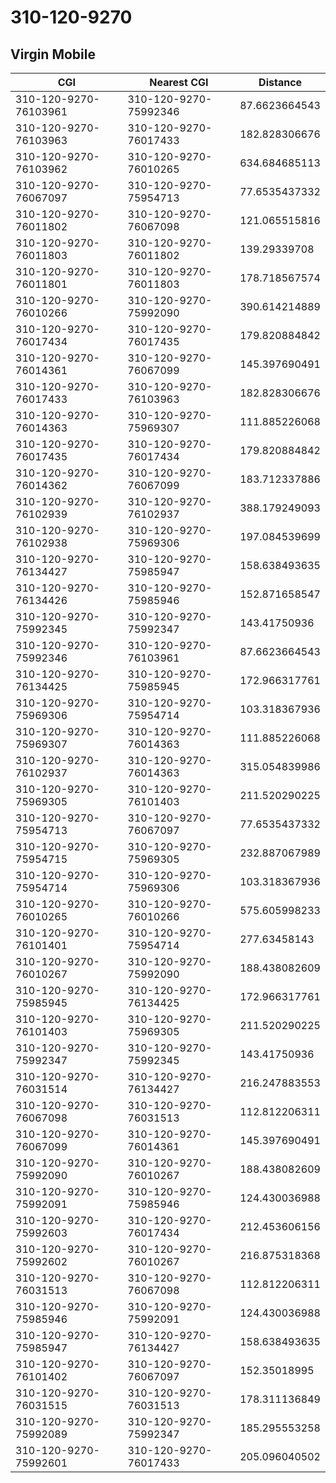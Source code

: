 # 310-120-9270
## Virgin Mobile


| CGI | Nearest CGI | Distance |
|-----|-------------|----------|
| 310-120-9270-76103961 | 310-120-9270-75992346 | 87.6623664543 |
| 310-120-9270-76103963 | 310-120-9270-76017433 | 182.828306676 |
| 310-120-9270-76103962 | 310-120-9270-76010265 | 634.684685113 |
| 310-120-9270-76067097 | 310-120-9270-75954713 | 77.6535437332 |
| 310-120-9270-76011802 | 310-120-9270-76067098 | 121.065515816 |
| 310-120-9270-76011803 | 310-120-9270-76011802 | 139.29339708 |
| 310-120-9270-76011801 | 310-120-9270-76011803 | 178.718567574 |
| 310-120-9270-76010266 | 310-120-9270-75992090 | 390.614214889 |
| 310-120-9270-76017434 | 310-120-9270-76017435 | 179.820884842 |
| 310-120-9270-76014361 | 310-120-9270-76067099 | 145.397690491 |
| 310-120-9270-76017433 | 310-120-9270-76103963 | 182.828306676 |
| 310-120-9270-76014363 | 310-120-9270-75969307 | 111.885226068 |
| 310-120-9270-76017435 | 310-120-9270-76017434 | 179.820884842 |
| 310-120-9270-76014362 | 310-120-9270-76067099 | 183.712337886 |
| 310-120-9270-76102939 | 310-120-9270-76102937 | 388.179249093 |
| 310-120-9270-76102938 | 310-120-9270-75969306 | 197.084539699 |
| 310-120-9270-76134427 | 310-120-9270-75985947 | 158.638493635 |
| 310-120-9270-76134426 | 310-120-9270-75985946 | 152.871658547 |
| 310-120-9270-75992345 | 310-120-9270-75992347 | 143.41750936 |
| 310-120-9270-75992346 | 310-120-9270-76103961 | 87.6623664543 |
| 310-120-9270-76134425 | 310-120-9270-75985945 | 172.966317761 |
| 310-120-9270-75969306 | 310-120-9270-75954714 | 103.318367936 |
| 310-120-9270-75969307 | 310-120-9270-76014363 | 111.885226068 |
| 310-120-9270-76102937 | 310-120-9270-76014363 | 315.054839986 |
| 310-120-9270-75969305 | 310-120-9270-76101403 | 211.520290225 |
| 310-120-9270-75954713 | 310-120-9270-76067097 | 77.6535437332 |
| 310-120-9270-75954715 | 310-120-9270-75969305 | 232.887067989 |
| 310-120-9270-75954714 | 310-120-9270-75969306 | 103.318367936 |
| 310-120-9270-76010265 | 310-120-9270-76010266 | 575.605998233 |
| 310-120-9270-76101401 | 310-120-9270-75954714 | 277.63458143 |
| 310-120-9270-76010267 | 310-120-9270-75992090 | 188.438082609 |
| 310-120-9270-75985945 | 310-120-9270-76134425 | 172.966317761 |
| 310-120-9270-76101403 | 310-120-9270-75969305 | 211.520290225 |
| 310-120-9270-75992347 | 310-120-9270-75992345 | 143.41750936 |
| 310-120-9270-76031514 | 310-120-9270-76134427 | 216.247883553 |
| 310-120-9270-76067098 | 310-120-9270-76031513 | 112.812206311 |
| 310-120-9270-76067099 | 310-120-9270-76014361 | 145.397690491 |
| 310-120-9270-75992090 | 310-120-9270-76010267 | 188.438082609 |
| 310-120-9270-75992091 | 310-120-9270-75985946 | 124.430036988 |
| 310-120-9270-75992603 | 310-120-9270-76017434 | 212.453606156 |
| 310-120-9270-75992602 | 310-120-9270-76010267 | 216.875318368 |
| 310-120-9270-76031513 | 310-120-9270-76067098 | 112.812206311 |
| 310-120-9270-75985946 | 310-120-9270-75992091 | 124.430036988 |
| 310-120-9270-75985947 | 310-120-9270-76134427 | 158.638493635 |
| 310-120-9270-76101402 | 310-120-9270-76067097 | 152.35018995 |
| 310-120-9270-76031515 | 310-120-9270-76031513 | 178.311136849 |
| 310-120-9270-75992089 | 310-120-9270-75992347 | 185.295553258 |
| 310-120-9270-75992601 | 310-120-9270-76017433 | 205.096040502 |
